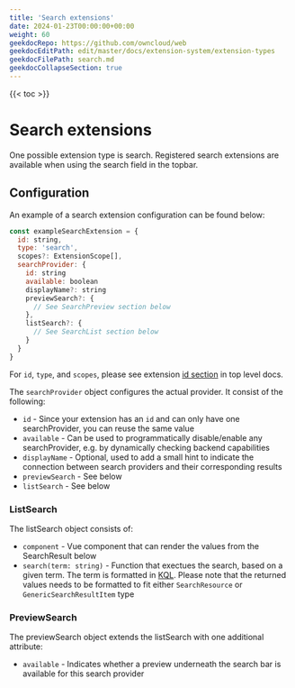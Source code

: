 ```yaml
---
title: 'Search extensions'
date: 2024-01-23T00:00:00+00:00
weight: 60
geekdocRepo: https://github.com/owncloud/web
geekdocEditPath: edit/master/docs/extension-system/extension-types
geekdocFilePath: search.md
geekdocCollapseSection: true
---
```


{{< toc >}}

# Search extensions

One possible extension type is search. Registered search extensions are available when using the search field in the topbar.

## Configuration

An example of a search extension configuration can be found below:

```js
const exampleSearchExtension = {
  id: string,
  type: 'search',
  scopes?: ExtensionScope[],
  searchProvider: {
    id: string
    available: boolean
    displayName?: string
    previewSearch?: {
      // See SearchPreview section below
    },
    listSearch?: {
      // See SearchList section below
    }
  }
}
```

For `id`, `type`, and `scopes`, please see extension [id section]() in top level docs.

The `searchProvider` object configures the actual provider. It consist of the following:
- `id` - Since your extension has an `id` and can only have one searchProvider, you can reuse the same value
- `available` - Can be used to programmatically disable/enable any searchProvider, e.g. by dynamically checking backend capabilities
- `displayName` - Optional, used to add a small hint to indicate the connection between search providers and their corresponding results
- `previewSearch` - See below
- `listSearch` - See below


### ListSearch

The listSearch object consists of:

- `component` - Vue component that can render the values from the SearchResult below
- `search(term: string)` - Function that exectues the search, based on a given term. The term is formatted in [KQL](https://owncloud.dev/services/search/#query-language). Please note that the returned values needs to be formatted to fit either `SearchResource`  or `GenericSearchResultItem` type

### PreviewSearch

The previewSearch object extends the listSearch with one additional attribute:

- `available` - Indicates whether a preview underneath the search bar is available for this search provider

